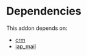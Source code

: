 # Dependencies

This addon depends on:

- [crm](https://github.com/bringout/oca-ocb-crm)
- [iap_mail](https://github.com/bringout/oca-ocb-technical)

